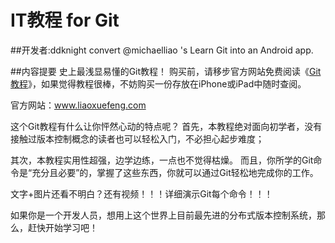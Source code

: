 IT教程 for Git
=============
##开发者:ddknight
convert @michaelliao 's Learn Git into an Android app.

##内容提要
史上最浅显易懂的Git教程！
购买前，请移步官方网站免费阅读《<a href="https://www.liaoxuefeng.com/wiki/0013739516305929606dd18361248578c67b8067c8c017b000">Git教程</a>》，如果觉得教程很棒，不妨购买一份存放在iPhone或iPad中随时查阅。

官方网站：www.liaoxuefeng.com

这个Git教程有什么让你怦然心动的特点呢？
首先，本教程绝对面向初学者，没有接触过版本控制概念的读者也可以轻松入门，不必担心起步难度；

其次，本教程实用性超强，边学边练，一点也不觉得枯燥。
而且，你所学的Git命令是“充分且必要”的，掌握了这些东西，你就可以通过Git轻松地完成你的工作。

文字+图片还看不明白？还有视频！！！详细演示Git每个命令！！！

如果你是一个开发人员，想用上这个世界上目前最先进的分布式版本控制系统，那么，赶快开始学习吧！
